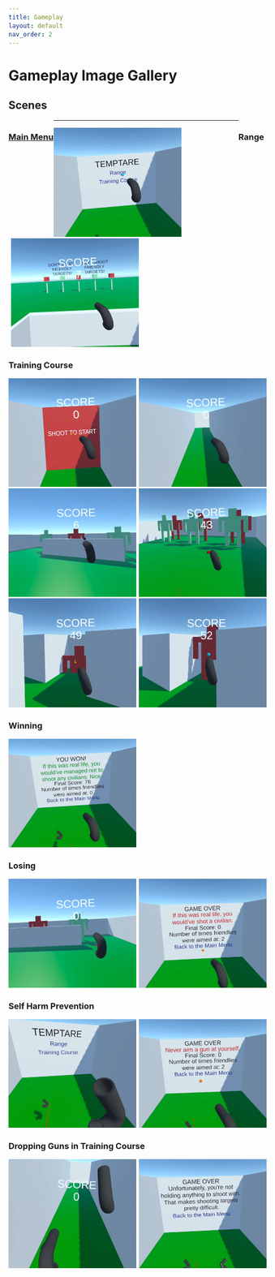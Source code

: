 ```yaml
---
title: Gameplay
layout: default
nav_order: 2
---
```


# Gameplay Image Gallery
## Scenes

<div style="clear: both">
    <h3 style="float: left"><a href="./Scenes/mainMenu.html">Main Menu</a></h3>
    <h3 style="float: right">Range</h3>
</div>
<hr />
<img src="./Images/MainMenu.png"/><img src="./Images/Range.png" width="48%" class="rIMG"/>

### Training Course
<img src="./Images/TrainingCourse1.png"/><img src="./Images/TrainingCourse2.png" width="48%" class="rIMG"/>
<img src="./Images/TrainingCourse3.png"/><img src="./Images/TrainingCourse4.png" width="48%" class="rIMG"/>
<img src="./Images/TrainingCourse5.png"/><img src="./Images/TrainingCourse6.png" class="rIMG"/>

### Winning
<img src="./Images/Win.png"/>

### Losing
<img src="./Images/Lose1.png"/><img src="./Images/Lose2.png" class="rIMG"/>

### Self Harm Prevention
<img src="./Images/SelfHarmPrevention1.png"/><img src="./Images/SelfHarmPrevention2.png" class="rIMG"/>

### Dropping Guns in Training Course
<img src="./Images/DroppedGunsPrevention1.png"/><img src="./Images/DroppedGunsPrevention2.png" class="rIMG"/>

<style>
/* image settings, mades images half-sized, so they can go side by side */
img {
    width: 50%;
    height: 50%;
}
/* additional settings for images on the right, moves them over to the right at a magnitude of the total padding for the two side by side images */
.rIMG {
    position: relative;
    left: 1%;
}
</style>